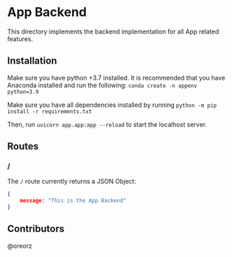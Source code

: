 # App Backend

This directory implements the backend implementation for all App related features.

## Installation

Make sure you have python +3.7 installed. It is recommended that you have Anaconda installed and run the following: `conda create -n appenv python=3.9`

Make sure you have all dependencies installed by running `python -m pip install -r requirements.txt`

Then, run `uvicorn app.app:app --reload` to start the localhost server.

## Routes

### /

The `/` route currently returns a JSON Object:
```json
{
	message: "This is the App Backend"
}
```

## Contributors

@oreorz
